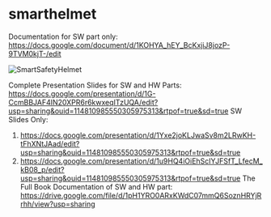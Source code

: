 # smarthelmet

Documentation for SW part only: https://docs.google.com/document/d/1KOHYA_hEY_BcKxjiJ8jozP-9TVM0kjT-/edit

![SmartSafetyHelmet](https://github.com/AsmaaJAH/smarthelmet/assets/88660261/c1ba6e02-926f-48b0-bacd-9258aba41f0e)

Complete Presentation Slides for SW and HW Parts: 
https://docs.google.com/presentation/d/1G-CcmBBJAF4IN20XPR6r6kwxeqITzUQA/edit?usp=sharing&ouid=114810985550305975313&rtpof=true&sd=true
SW Slides Only: 
1. https://docs.google.com/presentation/d/1Yxe2joKLJwaSv8m2LRwKH-tFhXNtJAad/edit?usp=sharing&ouid=114810985550305975313&rtpof=true&sd=true
2. https://docs.google.com/presentation/d/1u9HQ4iOiEhScIYJFSfT_LfecM_kB08_p/edit?usp=sharing&ouid=114810985550305975313&rtpof=true&sd=true
The Full Book Documentation of SW and HW part:
https://drive.google.com/file/d/1pH1YRO0ARxKWdC07mmQ6SoznHRYjRrhh/view?usp=sharing
